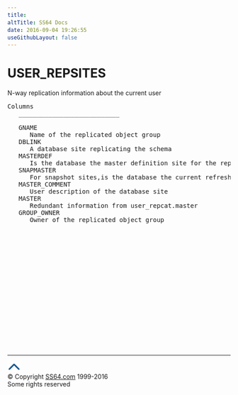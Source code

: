 ```yaml
---
title:
altTitle: SS64 Docs
date: 2016-09-04 19:26:55
useGithubLayout: false
---
```

<!-- #BeginLibraryItem "/Library/head_orad.lbi" --><!-- #EndLibraryItem --><h1>USER_REPSITES </h1><p> N-way replication information about the current user </p> 
 
<pre>Columns
   ___________________________
 
   GNAME
      Name of the replicated object group
   DBLINK
      A database site replicating the schema
   MASTERDEF
      Is the database the master definition site for the replicated object group
   SNAPMASTER
      For snapshot sites,is the database the current refresh master
   MASTER_COMMENT
      User description of the database site
   MASTER
      Redundant information from user_repcat.master
   GROUP_OWNER
      Owner of the replicated object group

</pre><!-- #BeginLibraryItem "/Library/foot_orad.lbi" --><p><script async="" src="//pagead2.googlesyndication.com/pagead/js/adsbygoogle.js"></script>
<!-- oracle-footer -->
<ins class="adsbygoogle" style="display:inline-block;width:300px;height:250px" data-ad-client="ca-pub-6140977852749469" data-ad-slot="4275490898"></ins>
<script>
(adsbygoogle = window.adsbygoogle || []).push({});
</script></p>
<hr>
<div id="bl" class="footer"><a href="#"><img src="../images/top.png" width="30" height="22" alt="Back to the Top"></a></div>
<div id="br" class="footer, tagline">© Copyright <a href="http://ss64.com/">SS64.com</a> 1999-2016<br>
Some rights reserved</div>
<!-- #EndLibraryItem -->

